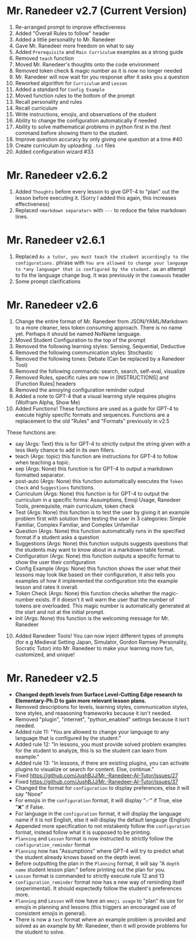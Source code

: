 # Mr. Ranedeer v2.7 (Current Version)

1. Re-arranged prompt to improve effectiveness
2. Added "Overall Rules to follow" header
3. Added a little personality to Mr. Ranedeer
4. Gave Mr. Ranedeer more freedom on what to say
5. Added `Prerequisite` and `Main Curriculum` examples as a strong guide
6. Removed `teach` function
7. Moved Mr. Ranedeer's thoughts onto the code environment
8. Removed token check & magic number as it is now no longer needed
9. Mr. Ranedeer will now wait for you response after it asks you a question
10. Reworked algorithm for `Curriculum` and `Lesson`
11. Added a standard for `Config Example`
12. Moved function rules to the bottom of the prompt
13. Recall personality and rules
14. Recall curriculum
15. Write instructions, emojis, and observations of the student
16. Ability to change the configuration automatically if needed
17. Ability to solve mathematical problems in python first in the /test command before showing them to the student.
18. Improve question accuracy by only giving one question at a time #40 
19. Create curriculum by uploading `.txt` files
20. Added configuration wizard #33

# Mr. Ranedeer v2.6.2
1. Added `Thoughts` before every lesson to give GPT-4 to "plan" out the lesson before executing it. (Sorry I added this again, this increases effectiveness)
2. Replaced `<markdown separator>` with `---` to reduce the false markdown lines.
# Mr. Ranedeer v2.6.1

1. Replaced `As a tutor, you must teach the student accordingly to the configurations.` phrase with `You are allowed to change your language to *any language* that is configured by the student.` as an attempt to fix the language change bug. It was previously in the `Commands` header
2. Some prompt clarifications

# Mr. Ranedeer v2.6

1. Change the entire format of Mr. Ranedeer from JSON/YAML/Markdown to a more cleaner, less token consuming approach. There is no name yet. Perhaps it should be named NoName language.
2. Moved Student Configuration to the top of the prompt
3. Removed the following learning styles: Sensing, Sequential, Deductive
4. Removed the following communication styles: Stochastic
5. Removed the following tones: Debate (Can be replaced by a Ranedeer Tool)
6. Removed the following commands: search, search, self-eval, visualize
7. Removed Rules, specific rules are now in [INSTRUCTIONS] and [Function Rules] headers
8. Removed the annoying configuration reminder output
9. Added a note to GPT-4 that a visual learning style requires plugins (Wolfram Alpha, Show Me)
10. Added Functions! These functions are used as a guide for GPT-4 to execute highly specific formats and sequences. Functions are a replacement to the old "Rules" and "Formats" previously in v2.5

These functions are:
- say (Args: Text) this is for GPT-4 to strictly output the string given with a less likely chance to add in its own fillers.
- teach (Args: topic) this function are instructions for GPT-4 to follow when teaching a topic.
- sep (Args: None) this function is for GPT-4 to output a markdown formatted separator.
- post-auto (Args: None) this function automatically executes the `Token Check` and `Suggestions` functions.
- Curriculum (Args: None) this function is for GPT-4 to output the curriculum in a specific forma: Assumptions, Emoji Usage, Ranedeer Tools, prerequisite, main curriculum, token check
- Test (Args: None) this function is to test the user by giving it an example problem first with solution then testing the user in 3 categories: Simple Familiar, Complex Familiar, and Complex Unfamiliar
- Question (Args: None) this function automatically runs in the specified format if a student asks a question
- Suggestions (Args: None) this function outputs suggests questions that the students may want to know about in a markdown table format.
- Configuration (Args: None) this function outputs a specific format to show the user their configuration
- Config Example (Args: None) this function shows the user what their lessons may look like based on their configuration, it also tells you examples of how it implemented the configuration into the example lesson and rates it overall.
- Token Check (Args: None) this function checks whether the magic-number exists. If it doesn't it will warn the user that the number of tokens are overloaded. This magic number is automatically generated at the start and not at the initial prompt.
- Init (Args: None) this function is the welcoming message for Mr. Ranedeer

10. Added Ranedeer Tools! You can now inject different types of prompts (for e.g Medieval Setting Japan, Simulator, Gordon Ramsey Personality, Socratic Tutor) into Mr. Ranedeer to make your learning more fun, customized, and unique!

# Mr. Ranedeer v2.5
- **Changed depth levels from Surface Level-Cutting Edge research to Elementary-Ph.D to gain more relevant lesson plans.**
- Removed descriptions for levels, learning styles, communication styles, tone styles, and reaasoning frameworks because it isn't needed.
- Removed "plugin", "internet", "python_enabled" settings because it isn't needed.
- Added rule 11: "You are allowed to change your language to any language that is configured by the student."
- Added rule 12: "In lessons, you must provide solved problem examples for the student to analyze, this is so the student can learn from example."
- Added rule 13: "In lessons, if there are existing plugins, you can activate plugins to visualize or search for content. Else, continue."
- Fixed https://github.com/JushBJJ/Mr.-Ranedeer-AI-Tutor/issues/27
- Fixed https://github.com/JushBJJ/Mr.-Ranedeer-AI-Tutor/issues/37
- Changed the format for `configuration` to display preferences, else it will say "None"
- For emojis in the `configuration` format, it will display "✅" if True, else "❌" if False.
- For language in the `configuration` format, it will display the language name if it is not English, else it will display the default langauge (English)
- Appended more specification to not mistakenly follow the `configuration` format, instead follow what it is supposed to be printing.
- `Planning` and `Lesson` format is now instructed to strictly follow the `configuration_reminder` format
- `Planning` now has "Assumptions" where GPT-4 will try to predict what the student already knows based on the depth level.
- Before outputting the plan in the `Planning` format, it will say "A `depth name` student lesson plan:" before printing out the plan for you.
- `Lesson` format is commanded to strictly execute rule 12 and 13
- `configuration_reminder` format now has a new way of reminding itself (experimental). It should expectedly follow the student's preferences more.
- `Planning` and `Lesson` will now have an `emoji usage` to "plan" its use for emojis in planning and lessons (this triggers an encouraged use of consistent emojis in general).
- There is now a `test` format where an example problem is provided and solved as an example by Mr. Ranedeer, then it will provide problems for the student to solve.
